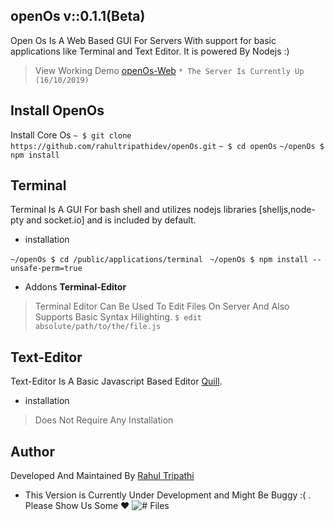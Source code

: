 ## openOs v::0.1.1(Beta)
Open Os Is A Web Based GUI For Servers With support for basic applications like Terminal and Text Editor. It is powered By Nodejs  :)
> View Working Demo [openOs-Web](http://ec2-184-73-107-241.compute-1.amazonaws.com:5000/)
`* The Server Is Currently Up (16/10/2019)`
## Install OpenOs
Install Core Os
    `~ $ git clone https://github.com/rahultripathidev/openOs.git`
    `~ $ cd openOs`
    `~/openOs $ npm install`
     
## Terminal
Terminal Is A GUI For bash shell and utilizes nodejs libraries [shelljs,node-pty and socket.io] and is included by default.

 - installation

  `~/openOs $ cd /public/applications/terminal`
  ` ~/openOs $ npm install --unsafe-perm=true`
  

 - Addons
 **Terminal-Editor**
 >Terminal Editor Can Be Used To Edit Files On Server And Also Supports Basic Syntax Hilighting.
 `$ edit absolute/path/to/the/file.js`
 

## Text-Editor
Text-Editor Is A Basic Javascript Based Editor [Quill](https://quilljs.com/).

 - installation
 >Does Not Require Any Installation

## Author
Developed And Maintained By [Rahul Tripathi](https://github.com/rahultripathidev)

 - This Version is Currently Under Development and Might Be Buggy :( . Please Show Us Some :heart: 
![# Files](https://raw.githubusercontent.com/rahultripathidev/nodechat/master/ReadMeContent/noonehumor.jpg)
